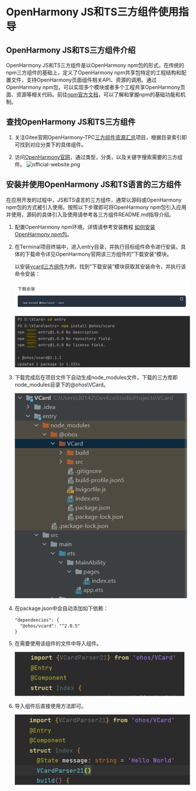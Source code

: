 # OpenHarmony JS和TS三方组件使用指导
## OpenHarmony JS和TS三方组件介绍

OpenHarmony JS和TS三方组件是以OpenHarmony npm包的形式，在传统的npm三方组件的基础上，定义了OpenHarmony npm共享包特定的工程结构和配置文件，支持OpenHarmony页面组件相关API、资源的调用。通过OpenHarmony npm包，可以实现多个模块或者多个工程共享OpenHarmony页面、资源等相关代码。前往[npm官方文档](https://docs.npmjs.com/about-npm)，可以了解和掌握npm的基础功能和机制。



## 查找OpenHarmony JS和TS三方组件

1. 关注Gitee官网OpenHarmony-TPC[三方组件资源汇总](https://gitee.com/openharmony-tpc/tpc_resource)项目，根据目录索引即可找到对应分类下的具体组件。



2. 访问[OpenHarmony官网](https://www.openharmony.cn/mainPlay/tpc)，通过类型，分类，以及关键字搜索需要的三方组件。
   ![official-website.png](official-website.png)



## 安装并使用OpenHarmony JS和TS语言的三方组件

在应用开发的过程中，JS和TS语言的三方组件，通常以源码或OpenHarmony npm包的方式被引入使用。按照以下步骤即可将OpenHarmony npm包引入应用并使用，源码的具体引入及使用请参考各三方组件README.md指导介绍。

1. 配置OpenHarmony npm环境，详情请参考安装教程 [如何安装OpenHarmony npm包](https://gitee.com/openharmony-tpc/docs/blob/master/OpenHarmony_npm_usage.md)。

2. 在Terminal项目终端中，进入entry目录，并执行目标组件命令进行安装。具体的下载命令详见OpenHarmony官网该三方组件的“下载安装“模块。

   以安装[vcard三方组件](https://growing.openharmony.cn/mainPlay/libraryMaps/vcard_595)为例，找到“下载安装”模块获取其安装命令，并执行该命令安装：

   ![npm-usage1.png](npm-usage1.png)
   
   ![npm-usage2.png](npm-usage2.png)

3. 下载完成后在项目文件下自动生成node_modules文件，下载的三方库即node_modules目录下的@ohos\VCard。

   ![npm-usage3.png](npm-usage3.png)

4. 在package.json中会自动添加如下依赖：

   ```
   "dependencies": {
     "@ohos/vcard": "^2.0.5"
   }
   ```
   
5. 在需要使用该组件的文件中导入组件。

   ![npm-usage4.png](npm-usage4.png)

6. 导入组件后直接使用方法即可。

   ![npm-usage5.png](npm-usage5.png)